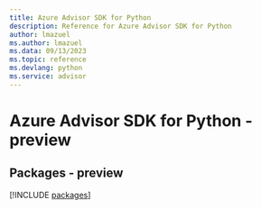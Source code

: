 ```yaml
---
title: Azure Advisor SDK for Python
description: Reference for Azure Advisor SDK for Python
author: lmazuel
ms.author: lmazuel
ms.data: 09/13/2023
ms.topic: reference
ms.devlang: python
ms.service: advisor
---
```

# Azure Advisor SDK for Python - preview
## Packages - preview
[!INCLUDE [packages](advisor-index.md)]